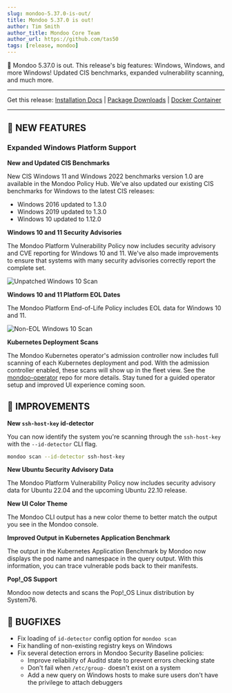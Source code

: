```yaml
---
slug: mondoo-5.37.0-is-out/
title: Mondoo 5.37.0 is out!
author: Tim Smith
author_title: Mondoo Core Team
author_url: https://github.com/tas50
tags: [release, mondoo]
---
```


🥳 Mondoo 5.37.0 is out. This release's big features: Windows, Windows, and more Windows! Updated CIS benchmarks, expanded vulnerability scanning, and much more.

---

Get this release: [Installation Docs](/cnspec/) | [Package Downloads](https://releases.mondoo.com/mondoo/) | [Docker Container](https://hub.docker.com/r/mondoo/client)

---

## 🎉 NEW FEATURES

### Expanded Windows Platform Support

**New and Updated CIS Benchmarks**

New CIS Windows 11 and Windows 2022 benchmarks version 1.0 are available in the Mondoo Policy Hub. We've also updated our existing CIS benchmarks for Windows to the latest CIS releases:

- Windows 2016 updated to 1.3.0
- Windows 2019 updated to 1.3.0
- Windows 10 updated to 1.12.0

**Windows 10 and 11 Security Advisories**

The Mondoo Platform Vulnerability Policy now includes security advisory and CVE reporting for Windows 10 and 11. We've also made improvements to ensure that systems with many security advisories correctly report the complete set.

![Unpatched Windows 10 Scan](/img/releases/2022-05-03-mondoo-5.37-is-out/windows_10_advisories.png)

**Windows 10 and 11 Platform EOL Dates**

The Mondoo Platform End-of-Life Policy includes EOL data for Windows 10 and 11.

![Non-EOL Windows 10 Scan](/img/releases/2022-05-03-mondoo-5.37-is-out/eol_reporting.png)

**Kubernetes Deployment Scans**

The Mondoo Kubernetes operator's admission controller now includes full scanning of each Kubernetes deployment and pod. With the admission controller enabled, these scans will show up in the fleet view. See the [mondoo-operator](https://github.com/mondoohq/mondoo-operator) repo for more details. Stay tuned for a guided operator setup and improved UI experience coming soon.

## 🧹 IMPROVEMENTS

**New `ssh-host-key` id-detector**

You can now identify the system you're scanning through the `ssh-host-key` with the `--id-detector` CLI flag.

```bash
mondoo scan --id-detector ssh-host-key
```

**New Ubuntu Security Advisory Data**

The Mondoo Platform Vulnerability Policy now includes security advisory data for Ubuntu 22.04 and the upcoming Ubuntu 22.10 release.

**New UI Color Theme**

The Mondoo CLI output has a new color theme to better match the output you see in the Mondoo console.

**Improved Output in Kubernetes Application Benchmark**

The output in the Kubernetes Application Benchmark by Mondoo now displays the pod name and namespace in the query output. With this information, you can trace vulnerable pods back to their manifests.

**Pop!\_OS Support**

Mondoo now detects and scans the Pop!\_OS Linux distribution by System76.

## 🐛 BUGFIXES

- Fix loading of `id-detector` config option for `mondoo scan`
- Fix handling of non-existing registry keys on Windows
- Fix several detection errors in Mondoo Security Baseline policies:
  - Improve reliability of Auditd state to prevent errors checking state
  - Don't fail when `/etc/group-` doesn't exist on a system
  - Add a new query on Windows hosts to make sure users don't have the privilege to attach debuggers

